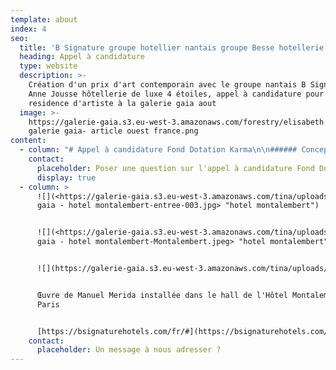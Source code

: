 ```yaml
---
template: about
index: 4
seo:
  title: 'B Signature groupe hotellier nantais groupe Besse hotellerie de luxe '
  heading: Appel à candidature
  type: website
  description: >-
    Création d'un prix d'art contemporain avec le groupe nantais B Signature
    Anne Jousse hôtellerie de luxe 4 étoiles, appel à candidature pour une
    residence d'artiste à la galerie gaia aout 
  image: >-
    https://galerie-gaia.s3.eu-west-3.amazonaws.com/forestry/elisabeth givre-
    galerie gaia- article ouest france.png
content:
  - column: "# Appel à candidature Fond Dotation Karma\n\n###### Conception, réalisation et installation d'une \"installation d'eau\" dans le patio d'un hôtel à Clisson (44).\n\nKARMA est un Fond de Dotation, créé par le groupe SOFIRA, un groupe spécialisé dans l’immobilier et l’hôtellerie, agissant dans le grand ouest. Il a -entre autres- pour objet, de développer «\_l’ART EN TERRITOIRE\_» à destination du grand public.\n\nDans cet esprit, le groupe s'engage à mettre en œuvre au sein de chacun de ses hôtels, une œuvre artistique qui s’inscrive à la fois dans cette logique et dans l’histoire et l’environnement du lieu.\n\nCONTEXTE :\n\nLe groupe ouvre un nouvel hôtel à l’emplacement de l’hôtel de la gare à Clisson (44). Cet hôtel 3\\* proposera 63 chambres à partir de septembre 2025.  Dans ce contexte, au cœur de l’espace extérieur clos, le souhait est d' implanter une «\_installation avec de l’eau\_», qui sera conçue, réalisée et installée par un.e artiste. Cette installation\ns’inscrira dans un espace paysagé de qualité, créé par un architecte paysagiste.\n\n\nPHASE 1 :\n3 Janvier 2025\_: clôture de dépôt du dossier \_de candidature\n6 Janvier 2025\_: communication auprès des 3 artistes retenu.es, qui devront réaliser une\nesquisse pour la soutenance devant le jury.\n\nLa sélection de 3 candidat.es se fera uniquement sur dossier, aucune \_demande de maquette, d’esquisse ou de dessin préparatoire n’est demandé dans la phase 1 de candidature.\n\nPHASE 2 :\n22 Janvier 2025\_: soutenance en présentiel ou en visio devant un jury composé de représentants du Fond de Dotation KARMA et de Galerie Gaïa Studio. \n23 Janvier 2025\_: réponse individuelle et argumentée pour chaque projet. Les frais d’esquisses donneront\nlieu à un défraiement de 1000€ TTC \n\nPHASE 3 :\\\nLivraison et installation de l’œuvre été 2025. \n\n\nConditions pour candidater\_:\n\n1\\. Être artistes plasticien·ne·s professionnel.les \\\n2\\. Avoir une recherche et/ou une pratique avérée sur le thème de l’eau\\\n3\\. Vivre et travailler en France en date du dépôt de candidature.\n\nLes \_\_attentes \_artistiques du jury\_:\n\nBien qu’il soit difficile d’établir une liste objective de critères esthétiques, techniques et conceptuels, le comité de sélection attire l’attention des candidat.es sur quelques essentiels qui guideront ses choix\_: \\\n1.\_L’originalité et la singularité de la pratique.\\\n2.\_La maîtrise des techniques mises en œuvre dans les propositions.\\\n3.\_Le lien avec l’histoire et l’environnement du lieu, à destination du grand public.\n\n\nCahier des charges :\n\nL’œuvre devra prendre en considération\_:\\\n1.\_\_\_L’environnement d’un hôtel qui accueille du public.\\\n2.\_\_Sa frugalité en consommation d’eau.\\\n3.\_\_Une facilité d’entretien. \\\n4.\_\_Une limite sonore pour respecter le calme des résidents.\\\n5.\_\_\_Elle pourra être située au centre de l’espace clôt ou contre un mur et devra dissimuler les éléments techniques.\\\n6.\_\_\_Un échange avec l’architecte paysagiste sera organisé pour intégrer l’œuvre dans le paysage. \n\n\nDotation :\\\n\nla lauréat.e bénéficiera d’une dotation de 14 600€, pour concevoir, fabriquer, livrer et installer l’œuvre,\nfrais d’esquisse inclus.\n\n\nGalerie Gaïa Studio intervient pour la direction artistique et en soutien de l’artiste jusqu’à la pose de l’œuvre, en collaboration avec le Fond de Dotation Karma.\n\nPré-inscription  [https://docs.google.com/forms/d/1DSFLWiM9QBGdBAP1huQ4K72HVzrVk0HFOP3AB5RkTv0/edit](https://docs.google.com/forms/d/1DSFLWiM9QBGdBAP1huQ4K72HVzrVk0HFOP3AB5RkTv0/edit)\n\nLes dossiers devront être envoyés  **avant le 3 janvier 2025 minuit** par mail **studio\\@galeriegaia.fr **\\\nou à l’adresse suivante :\n\n**Galerie Gaïa Studio**\\\n**Appel à Candidature Fond Karma**\\\n**4 Rue Fénelon 44000 Nantes**\n"
    contact:
      placeholder: Poser une question sur l'appel à candidature Fond Dotation Karma
      display: true
  - column: >
      ![](<https://galerie-gaia.s3.eu-west-3.amazonaws.com/tina/uploads/galerie
      gaia - hotel montalembert-entree-003.jpg> "hotel montalembert")


      ![](<https://galerie-gaia.s3.eu-west-3.amazonaws.com/tina/uploads/galerie
      gaia - hotel montalembert-Montalembert.jpeg> "hotel montalembert")


      ![](https://galerie-gaia.s3.eu-west-3.amazonaws.com/tina/uploads/capture-decran-2023-03-10-a-154611.jpg)


      Œuvre de Manuel Merida installée dans le hall de l'Hôtel Montalembert
      Paris


      [https://bsignaturehotels.com/fr/#](https://bsignaturehotels.com/fr/#)
    contact:
      placeholder: Un message à nous adresser ?
---
```


